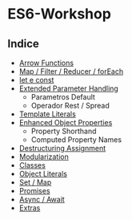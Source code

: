 # ES6-Workshop

## Indice

- [Arrow Functions](https://gitlab.com/3nvy/ES6-Workshop/blob/master/1_arrow.md)
- [Map / Filter / Reducer / forEach](https://gitlab.com/3nvy/ES6-Workshop/blob/master/2_map_filter_reducer.md)
- [let e const](https://gitlab.com/3nvy/ES6-Workshop/blob/master/3_let_const.md)
- [Extended Parameter Handling](https://gitlab.com/3nvy/ES6-Workshop/blob/master/4_extended_parameter_handling.md)
  - Parametros Default
  - Operador Rest / Spread
- [Template Literals](https://gitlab.com/3nvy/ES6-Workshop/blob/master/5_template_literals.md)
- [Enhanced Object Properties](https://gitlab.com/3nvy/ES6-Workshop/blob/master/6_enhanced_object_properties.md)
  - Property Shorthand
  - Computed Property Names
- [Destructuring Assignment](https://gitlab.com/3nvy/ES6-Workshop/blob/master/7_destructuring_assignment.md)
- [Modularization](https://gitlab.com/3nvy/ES6-Workshop/blob/master/8_modules.md)
- [Classes](https://gitlab.com/3nvy/ES6-Workshop/blob/master/9_classes.md)
- [Object Literals](https://gitlab.com/3nvy/ES6-Workshop/blob/master/10_object_literals.md)
- [Set / Map](https://gitlab.com/3nvy/ES6-Workshop/blob/master/11_set_map.md)
- [Promises](https://gitlab.com/3nvy/ES6-Workshop/blob/master/12_promises.md)
- [Async / Await](https://gitlab.com/3nvy/ES6-Workshop/blob/master/13_async_await.md)
- [Extras](https://gitlab.com/3nvy/ES6-Workshop/blob/master/extra.md)
